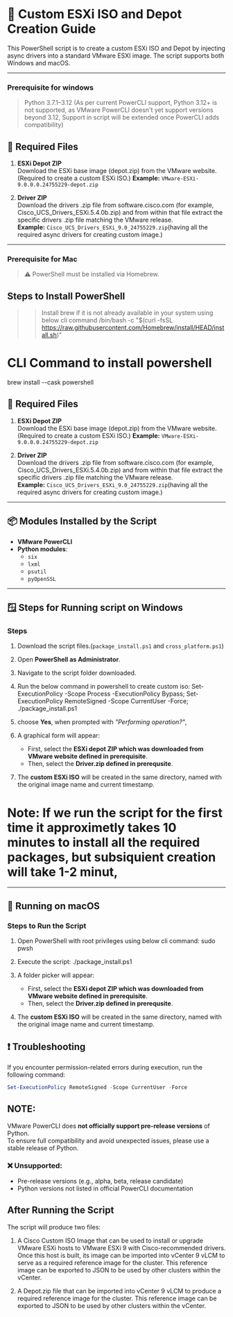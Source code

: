 
# 🔧 Custom ESXi ISO and Depot Creation Guide

This PowerShell script is to create a custom ESXi ISO and Depot by injecting async drivers into a standard VMware ESXI image. The script supports both Windows and macOS.

---

### Prerequisite for windows

>Python 3.7.1–3.12 (As per current PowerCLI support, Python 3.12+ is not supported, as VMware PowerCLI doesn't yet support versions beyond 3.12, Support in script will be extended once PowerCLI adds compatibility)

## 📂 Required Files

1. **ESXi Depot ZIP**  
   Download the ESXi base image (depot.zip) from the VMware website.(Required to create a custom ESXi ISO.)
   **Example:** `VMware-ESXi-9.0.0.0.24755229-depot.zip`

2. **Driver ZIP**  
   Download the drivers .zip file from software.cisco.com (for example, Cisco_UCS_Drivers_ESXi.5.4.0b.zip) and from within that file extract the specific drivers .zip file matching the VMware release.  
   **Example:** `Cisco_UCS_Drivers_ESXi_9.0_24755229.zip`(having all the required async drivers for creating custom image.)
---

### Prerequisite for Mac

> ⚠️ PowerShell must be installed via Homebrew.

## Steps to Install PowerShell

>> Install brew if it is not already available in your system using below cli command
/bin/bash -c "$(curl -fsSL https://raw.githubusercontent.com/Homebrew/install/HEAD/install.sh)"

# CLI Command to install powershell

brew install --cask powershell

## 📂 Required Files

1. **ESXi Depot ZIP**  
   Download the ESXi base image (depot.zip) from the VMware website.(Required to create a custom ESXi ISO.)
   **Example:** `VMware-ESXi-9.0.0.0.24755229-depot.zip`

2. **Driver ZIP**  
   Download the drivers .zip file from software.cisco.com (for example, Cisco_UCS_Drivers_ESXi.5.4.0b.zip) and from within that file extract the specific drivers .zip file matching the VMware release.  
   **Example:** `Cisco_UCS_Drivers_ESXi_9.0_24755229.zip`(having all the required async drivers for creating custom image.)
---

## 📦 Modules Installed by the Script

- **VMware PowerCLI**
- **Python modules**:
  - `six`
  - `lxml`
  - `psutil`
  - `pyOpenSSL`

---


## 🪟 Steps for Running script on Windows

### Steps

1. Download the script files.(`package_install.ps1` and  `cross_platform.ps1`)
2. Open **PowerShell as Administrator**.
3. Navigate to the script folder downloaded.
4. Run the below command in powershell to create custom iso:
   Set-ExecutionPolicy -Scope Process -ExecutionPolicy Bypass; Set-ExecutionPolicy RemoteSigned -Scope CurrentUser -Force; ./package_install.ps1
5. choose **Yes**, when prompted with *"Performing operation?"*, 
6. A graphical form will appear:
   - First, select the **ESXi depot ZIP which was downloaded from VMware website defined in prerequisite**.
   - Then, select the **Driver.zip defined in prerequsite**.

7. The **custom ESXi ISO** will be created in the same directory, named with the original image name and current timestamp.

# Note: If we run the script for the first time it approximetly takes 10 minutes to install all the required packages, but subsiquient creation will take 1-2 minut,

---

## 🍏 Running on macOS

### Steps to Run the Script

1. Open PowerShell with root privileges using below cli command:
   sudo pwsh

2. Execute the script:
   ./package_install.ps1
   
3. A folder picker will appear:
   - First, select the **ESXi depot ZIP which was downloaded from VMware website defined in prerequisite**.
   - Then, select the **Driver.zip defined in prerequsite**.

4. The **custom ESXi ISO** will be created in the same directory, named with the original image name and current timestamp.


## ❗ Troubleshooting

If you encounter permission-related errors during execution, run the following command:

```powershell
Set-ExecutionPolicy RemoteSigned -Scope CurrentUser -Force
```

## NOTE:
VMware PowerCLI does **not officially support pre-release versions** of Python.  
To ensure full compatibility and avoid unexpected issues, please use a stable release of Python.

### ❌ Unsupported:
- Pre-release versions (e.g., alpha, beta, release candidate)
- Python versions not listed in official PowerCLI documentation

## After Running the Script
The script will produce two files: 

1. A Cisco Custom ISO Image that can be used to install or upgrade VMware ESXi hosts to VMware ESXi 9 with Cisco-recommended drivers. Once this host is built, its image can be imported into vCenter 9 vLCM to serve as a required reference image for the cluster. This reference image can be exported to JSON to be used by other clusters within the vCenter.

2. A Depot.zip file that can be imported into vCenter 9 vLCM to produce a required reference image for the cluster. This reference image can be exported to JSON to be used by other clusters within the vCenter.
